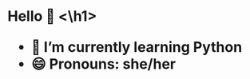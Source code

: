 <h1> Hello 👋 <\h1>

- 🌱 I’m currently learning Python
- 😄 Pronouns: she/her

<!--
**MurrayMari/MurrayMari** is a ✨ _special_ ✨ repository because its `README.md` (this file) appears on your GitHub profile.

Here are some ideas to get you started:
- 🔭 I’m currently working on ...
- 👯 I’m looking to collaborate on ...
- 🤔 I’m looking for help with ...
- 💬 Ask me about ...
- 📫 How to reach me: ...
- ⚡ Fun fact: ...
-->
